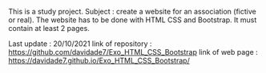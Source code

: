 This is a study project.
Subject : create a website for an association (fictive or real). The website has to be done with HTML CSS and Bootstrap. It must contain at least 2 pages. 

Last update : 20/10/2021
link of repository : https://github.com/davidade7/Exo_HTML_CSS_Bootstrap
link of web page : https://davidade7.github.io/Exo_HTML_CSS_Bootstrap/